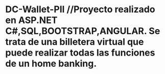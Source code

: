 # DC-Wallet-PIl //Proyecto realizado en ASP.NET C#,SQL,BOOTSTRAP,ANGULAR. Se trata de una billetera virtual que puede realizar todas las funciones de un  home banking.
